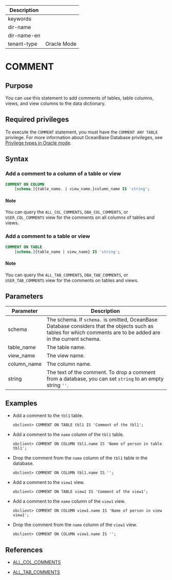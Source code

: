 | Description   |                 |
|---------------|-----------------|
| keywords      |                 |
| dir-name      |                 |
| dir-name-en   |                 |
| tenant-type   | Oracle Mode     |

# COMMENT

## Purpose

You can use this statement to add comments of tables, table columns, views, and view columns to the data dictionary. 

## Required privileges

To execute the `COMMENT` statement, you must have the `COMMENT ANY TABLE` privilege. For more information about OceanBase Database privileges, see [Privilege types in Oracle mode](../../../../../../600.manage/500.security-and-permissions/300.access-control/200.user-and-permission/300.permission-of-oracle-mode/000.permission-classification-of-oracle-mode.md). 

## Syntax

### Add a comment to a column of a table or view

```sql
COMMENT ON COLUMN
    [schema.]{table_name. | view_name.}column_name IS 'string';
```

<main id="notice" type='explain'>
  <h4>Note</h4>
  <p>You can query the <code>ALL_COL_COMMENTS</code>, <code>DBA_COL_COMMENTS</code>, or <code>USER_COL_COMMENTS</code> view for the comments on all columns of tables and views. </p>
</main>

### Add a comment to a table or view

```sql
COMMENT ON TABLE
    [schema.]{table_name | view_name} IS 'string';
```

<main id="notice" type='explain'>
  <h4>Note</h4>
  <p>You can query the <code>ALL_TAB_COMMENTS</code>, <code>DBA_TAB_COMMENTS</code>, or <code>USER_TAB_COMMENTS</code> view for the comments on tables and views. </p>
</main>

## Parameters

| Parameter | Description |
|-------------|--------|
| schema | The schema. If `schema.` is omitted, OceanBase Database considers that the objects such as tables for which comments are to be added are in the current schema.  |
| table_name | The table name.  |
| view_name | The view name.  |
| column_name | The column name.  |
| string | The text of the comment. To drop a comment from a database, you can set `string` to an empty string `''`.  |

## Examples

* Add a comment to the `tbl1` table. 

   ```shell
   obclient> COMMENT ON TABLE tbl1 IS 'Comment of the tbl1';
   ```

* Add a comment to the `name` column of the `tbl1` table. 

   ```shell
   obclient> COMMENT ON COLUMN tbl1.name IS 'Name of person in table tbl1';
   ```

* Drop the comment from the `name` column of the `tbl1` table in the database. 

   ```shell
   obclient> COMMENT ON COLUMN tbl1.name IS '';
   ```

* Add a comment to the `view1` view. 

   ```shell
   obclient> COMMENT ON TABLE view1 IS 'Comment of the view1';
   ```

* Add a comment to the `name` column of the `view1` view. 

   ```shell
   obclient> COMMENT ON COLUMN view1.name IS 'Name of person in view view1';
   ```

* Drop the comment from the `name` column of the `view1` view. 

   ```shell
   obclient> COMMENT ON COLUMN view1.name IS '';
   ```

## References

* [ALL_COL_COMMENTS](../../../../../700.system-views/500.system-view-of-oracle-mode/200.dictionary-view-of-oracle-mode/400.all_col_comments-of-oracle-mode.md)

* [ALL_TAB_COMMENTS](../../../../../700.system-views/500.system-view-of-oracle-mode/200.dictionary-view-of-oracle-mode/4900.all_tab_comments-of-oracle-mode.md)

